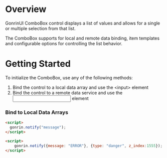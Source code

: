 # Overview
GonrinUI ComboBox control displays a list of values and allows for a single or multiple selection from that list.

The ComboBox supports for local and remote data binding, item templates and configurable options for controlling the list behavior.

# Getting Started
To initialize the ComboBox, use any of the following methods:
1. Bind the control to a local data array and use the \<input\> element
2. Bind the control to a remote data service and use the <input> element

### Bind to Local Data Arrays

```html
<script>
  gonrin.notify("message");
</script>
```

```html
<script>
	gonrin.notify({message: "ERROR"}, {type: "danger", z_index:1555});
</script>
```